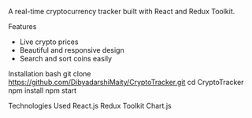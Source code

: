 A real-time cryptocurrency tracker built with React and Redux Toolkit.

Features
- Live crypto prices
- Beautiful and responsive design
- Search and sort coins easily

Installation
bash
git clone https://github.com/DibyadarshiMaity/CryptoTracker.git
cd CryptoTracker
npm install
npm start

Technologies Used
React.js
Redux Toolkit
Chart.js 

